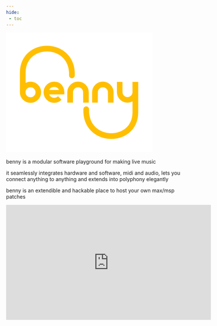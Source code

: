 ```yaml
---
hide:
 - toc
---
```

<style>
  .md-typeset h1,
  .md-content__button {
    display: none;
  }
</style>
![benny logo](assets/benny_logo_400T.png)

benny is a modular software playground for making live music

it seamlessly integrates hardware and software, midi and audio, lets you connect anything to anything and extends into polyphony elegantly

benny is an extendible and hackable place to host your own max/msp patches

<iframe width="560" height="315" src="https://www.youtube.com/embed/Hs_4T_gjoWw?si=Yg87wI-I_sjNP9u-" title="YouTube video player" frameborder="0" allow="accelerometer; autoplay; clipboard-write; encrypted-media; gyroscope; picture-in-picture; web-share" referrerpolicy="strict-origin-when-cross-origin" allowfullscreen></iframe>